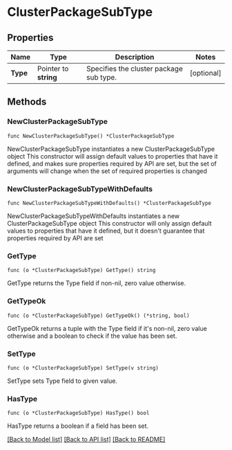 # ClusterPackageSubType

## Properties

Name | Type | Description | Notes
------------ | ------------- | ------------- | -------------
**Type** | Pointer to **string** | Specifies the cluster package sub type. | [optional] 

## Methods

### NewClusterPackageSubType

`func NewClusterPackageSubType() *ClusterPackageSubType`

NewClusterPackageSubType instantiates a new ClusterPackageSubType object
This constructor will assign default values to properties that have it defined,
and makes sure properties required by API are set, but the set of arguments
will change when the set of required properties is changed

### NewClusterPackageSubTypeWithDefaults

`func NewClusterPackageSubTypeWithDefaults() *ClusterPackageSubType`

NewClusterPackageSubTypeWithDefaults instantiates a new ClusterPackageSubType object
This constructor will only assign default values to properties that have it defined,
but it doesn't guarantee that properties required by API are set

### GetType

`func (o *ClusterPackageSubType) GetType() string`

GetType returns the Type field if non-nil, zero value otherwise.

### GetTypeOk

`func (o *ClusterPackageSubType) GetTypeOk() (*string, bool)`

GetTypeOk returns a tuple with the Type field if it's non-nil, zero value otherwise
and a boolean to check if the value has been set.

### SetType

`func (o *ClusterPackageSubType) SetType(v string)`

SetType sets Type field to given value.

### HasType

`func (o *ClusterPackageSubType) HasType() bool`

HasType returns a boolean if a field has been set.


[[Back to Model list]](../README.md#documentation-for-models) [[Back to API list]](../README.md#documentation-for-api-endpoints) [[Back to README]](../README.md)


